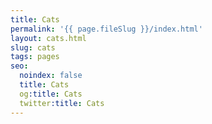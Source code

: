 ```yaml
---
title: Cats
permalink: '{{ page.fileSlug }}/index.html'
layout: cats.html
slug: cats
tags: pages
seo:
  noindex: false
  title: Cats
  og:title: Cats
  twitter:title: Cats
---
```



